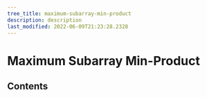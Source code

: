```yaml
---
tree_title: maximum-subarray-min-product
description: description
last_modified: 2022-06-09T21:23:28.2328
---
```


# Maximum Subarray Min-Product

## Contents
